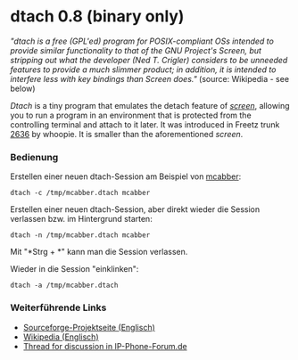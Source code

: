 # dtach 0.8 (binary only)

*"dtach is a free (GPL'ed) program for POSIX-compliant OSs intended to
provide similar functionality to that of the GNU Project's Screen, but
stripping out what the developer (Ned T. Crigler) considers to be
unneeded features to provide a much slimmer product; in addition, it is
intended to interfere less with key bindings than Screen does."*
(source: Wikipedia - see below)

*Dtach* is a tiny program that emulates the detach feature of
*[screen](screen.md)*, allowing you to run a program in an
environment that is protected from the controlling terminal and attach
to it later. It was introduced in Freetz trunk
[2636](https://trac.boxmatrix.info/freetz-ng/changeset/2636)
by whoopie. It is smaller than the aforementioned *screen*.

### Bedienung

Erstellen einer neuen dtach-Session am Beispiel von
[mcabber](mcabber.md):

```
dtach -c /tmp/mcabber.dtach mcabber
```

Erstellen einer neuen dtach-Session, aber direkt wieder die Session
verlassen bzw. im Hintergrund starten:

```
dtach -n /tmp/mcabber.dtach mcabber
```

Mit "*Strg + *" kann man die Session verlassen.

Wieder in die Session "einklinken":

```
dtach -a /tmp/mcabber.dtach
```

### Weiterführende Links

-   [Sourceforge-Projektseite
    (Englisch)](http://dtach.sourceforge.net)
-   [Wikipedia
    (Englisch)](http://en.wikipedia.org/wiki/Dtach)
-   [Thread for discussion in
    IP-Phone-Forum.de](http://www.ip-phone-forum.de/showthread.php?t=176923)

